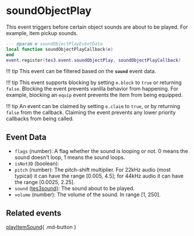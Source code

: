 # soundObjectPlay
<div class="search_terms" style="display: none">soundobjectplay</div>

<!---
	This file is autogenerated. Do not edit this file manually. Your changes will be ignored.
	More information: https://github.com/MWSE/MWSE/tree/master/docs
-->

This event triggers before certain object sounds are about to be played. For example, item pickup sounds.

```lua
--- @param e soundObjectPlayEventData
local function soundObjectPlayCallback(e)
end
event.register(tes3.event.soundObjectPlay, soundObjectPlayCallback)
```

!!! tip
	This event can be filtered based on the **`sound`** event data.

!!! tip
	This event supports blocking by setting `e.block` to `true` or returning `false`. Blocking the event prevents vanilla behavior from happening. For example, blocking an `equip` event prevents the item from being equipped.

!!! tip
	An event can be claimed by setting `e.claim` to `true`, or by returning `false` from the callback. Claiming the event prevents any lower priority callbacks from being called.

## Event Data

* `flags` (number): A flag whether the sound is looping or not. 0 means the sound doesn't loop, 1 means the sound loops.
* `isNot3D` (boolean): 
* `pitch` (number): The pitch-shift multiplier. For 22kHz audio (most typical) it can have the range [0.005, 4.5]; for 44kHz audio it can have the range [0.0025, 2.25].
* `sound` ([tes3sound](../../types/tes3sound)): The sound about to be played.
* `volume` (number): The volume of the sound. In range [1, 250].


## Related events

[playItemSound](../playItemSound/){ .md-button }

